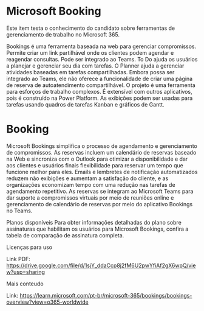 # Microsoft  Booking 

Este item testa o conhecimento do candidato sobre ferramentas de gerenciamento de trabalho no Microsoft 365.

Bookings é uma ferramenta baseada na web para gerenciar compromissos. Permite criar um link partilhável onde os clientes podem agendar e reagendar consultas. Pode ser integrado ao Teams. To Do ajuda os usuários a planejar e gerenciar seu dia com tarefas. O Planner ajuda a gerenciar atividades baseadas em tarefas compartilhadas. Embora possa ser integrado ao Teams, ele não oferece a funcionalidade de criar uma página de reserva de autoatendimento compartilhável. O projeto é uma ferramenta para esforços de trabalho complexos. É extensível com outros aplicativos, pois é construído na Power Platform. As exibições podem ser usadas para tarefas usando quadros de tarefas Kanban e gráficos de Gantt.


# Booking
Microsoft Bookings simplifica o processo de agendamento e gerenciamento de compromissos. As reservas incluem um calendário de reservas baseado na Web e sincroniza com o Outlook para otimizar a disponibilidade e dar aos clientes e usuários finais flexibilidade para reservar um tempo que funcione melhor para eles. Emails e lembretes de notificação automatizados reduzem não exibições e aumentam a satisfação do cliente, e as organizações economizam tempo com uma redução nas tarefas de agendamento repetitivo. As reservas se integram ao Microsoft Teams para dar suporte a compromissos virtuais por meio de reuniões online e gerenciamento de calendário de reservas por meio do aplicativo Bookings no Teams.

Planos disponíveis
Para obter informações detalhadas do plano sobre assinaturas que habilitam os usuários para Microsoft Bookings, confira a tabela de comparação de assinatura completa.

Licenças para uso </p>
Link PDF: https://drive.google.com/file/d/1sjY_ddaCcp8j2fM6U2pwYfiAf2gX6wpQ/view?usp=sharing

Mais conteudo </P>
Link: https://learn.microsoft.com/pt-br/microsoft-365/bookings/bookings-overview?view=o365-worldwide
